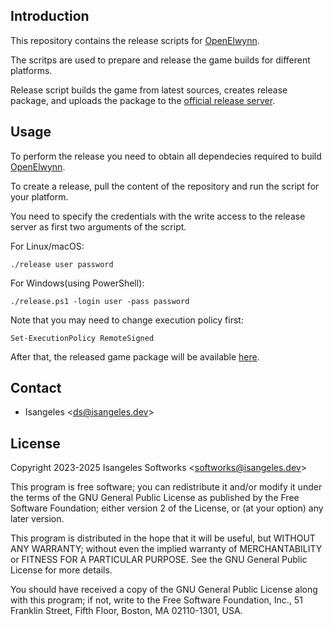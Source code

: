 ## Introduction
This repository contains the release scripts for [OpenElwynn](https://github.com/isangeles-softworks/openelwynn).

The scritps are used to prepare and release the game builds for different platforms.

Release script builds the game from latest sources, creates release package, and uploads the package to the [official release server](https://my.opendesktop.org/s/H4w5fXbfW7ZETsk).

## Usage
To perform the release you need to obtain all dependecies required to build [OpenElwynn](https://github.com/isangeles-softworks/openelwynn).

To create a release, pull the content of the repository and run the script for your platform.

You need to specify the credentials with the write access to the release server as first two arguments of the script.

For Linux/macOS:
```
./release user password
```

For Windows(using PowerShell):
```
./release.ps1 -login user -pass password
```
Note that you may need to change execution policy first:
```
Set-ExecutionPolicy RemoteSigned
```

After that, the released game package will be available [here](https://my.opendesktop.org/s/H4w5fXbfW7ZETsk).

## Contact
* Isangeles <<ds@isangeles.dev>>

## License
Copyright 2023-2025 Isangeles Softworks <<softworks@isangeles.dev>>

This program is free software; you can redistribute it and/or modify
it under the terms of the GNU General Public License as published by
the Free Software Foundation; either version 2 of the License, or
(at your option) any later version.

This program is distributed in the hope that it will be useful,
but WITHOUT ANY WARRANTY; without even the implied warranty of
MERCHANTABILITY or FITNESS FOR A PARTICULAR PURPOSE.  See the
GNU General Public License for more details.

You should have received a copy of the GNU General Public License
along with this program; if not, write to the Free Software
Foundation, Inc., 51 Franklin Street, Fifth Floor, Boston,
MA 02110-1301, USA.


